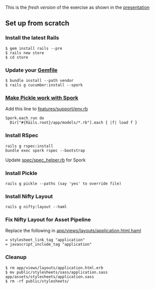 This is the *fresh version* of the exercise as shown in the [presentation](http://dwilkie.github.com/rails_bdd_course)

## Set up from scratch

### Install the latest Rails

    $ gem install rails --pre
    $ rails new store
    $ cd store

### Update your [Gemfile](https://github.com/dwilkie/rails_bdd_course/blob/new_store/store/Gemfile)

    $ bundle install --path vendor
    $ rails g cucumber:install --spork

### [Make Pickle work with Spork](http://stackoverflow.com/questions/6180461/using-pickle-with-spork)

Add this line to [features/support/env.rb](https://github.com/dwilkie/rails_bdd_course/blob/new_store/store/features/support/env.rb)

    Spork.each_run do
      Dir["#{Rails.root}/app/models/*.rb"].each { |f| load f }

### Install RSpec

    rails g rspec:install
    bundle exec spork rspec --bootstrap

Update [spec/spec_helper.rb](https://github.com/dwilkie/rails_bdd_course/blob/new_store/store/spec/spec_helper.rb) for Spork

### Install Pickle

    rails g pickle --paths (say 'yes' to override file)

### Install Nifty Layout

    rails g nifty:layout --haml

### Fix Nifty Layout for Asset Pipeline

Replace the following in [app/views/layouts/application.html.haml](https://github.com/dwilkie/rails_bdd_course/blob/new_store/store/app/views/layouts/application.html.haml)

    = stylesheet_link_tag "application"
    = javascript_include_tag "application"

### Cleanup

    $ rm app/views/layouts/application.html.erb
    $ mv public/stylesheets/sass/application.sass app/assets/stylesheets/application.sass
    $ rm -rf public/stylesheets/

